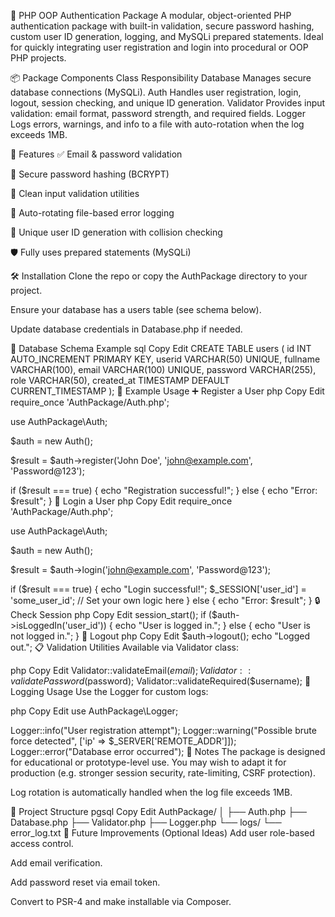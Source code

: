🔐 PHP OOP Authentication Package
A modular, object-oriented PHP authentication package with built-in validation, secure password hashing, custom user ID generation, logging, and MySQLi prepared statements. Ideal for quickly integrating user registration and login into procedural or OOP PHP projects.

📦 Package Components
Class	Responsibility
Database	Manages secure database connections (MySQLi).
Auth	Handles user registration, login, logout, session checking, and unique ID generation.
Validator	Provides input validation: email format, password strength, and required fields.
Logger	Logs errors, warnings, and info to a file with auto-rotation when the log exceeds 1MB.

🚀 Features
✅ Email & password validation

🔐 Secure password hashing (BCRYPT)

🧪 Clean input validation utilities

🧾 Auto-rotating file-based error logging

🔁 Unique user ID generation with collision checking

🛡️ Fully uses prepared statements (MySQLi)

🛠️ Installation
Clone the repo or copy the AuthPackage directory to your project.

Ensure your database has a users table (see schema below).

Update database credentials in Database.php if needed.

🧱 Database Schema Example
sql
Copy
Edit
CREATE TABLE users (
  id INT AUTO_INCREMENT PRIMARY KEY,
  userid VARCHAR(50) UNIQUE,
  fullname VARCHAR(100),
  email VARCHAR(100) UNIQUE,
  password VARCHAR(255),
  role VARCHAR(50),
  created_at TIMESTAMP DEFAULT CURRENT_TIMESTAMP
);
📄 Example Usage
➕ Register a User
php
Copy
Edit
require_once 'AuthPackage/Auth.php';

use AuthPackage\Auth;

$auth = new Auth();

$result = $auth->register('John Doe', 'john@example.com', 'Password@123');

if ($result === true) {
    echo "Registration successful!";
} else {
    echo "Error: $result";
}
🔐 Login a User
php
Copy
Edit
require_once 'AuthPackage/Auth.php';

use AuthPackage\Auth;

$auth = new Auth();

$result = $auth->login('john@example.com', 'Password@123');

if ($result === true) {
    echo "Login successful!";
    $_SESSION['user_id'] = 'some_user_id'; // Set your own logic here
} else {
    echo "Error: $result";
}
🔒 Check Session
php
Copy
Edit
session_start();
if ($auth->isLoggedIn('user_id')) {
    echo "User is logged in.";
} else {
    echo "User is not logged in.";
}
🚪 Logout
php
Copy
Edit
$auth->logout();
echo "Logged out.";
📋 Validation Utilities
Available via Validator class:

php
Copy
Edit
Validator::validateEmail($email);
Validator::validatePassword($password);
Validator::validateRequired($username);
🧾 Logging Usage
Use the Logger for custom logs:

php
Copy
Edit
use AuthPackage\Logger;

Logger::info("User registration attempt");
Logger::warning("Possible brute force detected", ['ip' => $_SERVER['REMOTE_ADDR']]);
Logger::error("Database error occurred");
🧠 Notes
The package is designed for educational or prototype-level use. You may wish to adapt it for production (e.g. stronger session security, rate-limiting, CSRF protection).

Log rotation is automatically handled when the log file exceeds 1MB.

📁 Project Structure
pgsql
Copy
Edit
AuthPackage/
│
├── Auth.php
├── Database.php
├── Validator.php
├── Logger.php
└── logs/
    └── error_log.txt
🔮 Future Improvements (Optional Ideas)
Add user role-based access control.

Add email verification.

Add password reset via email token.

Convert to PSR-4 and make installable via Composer.